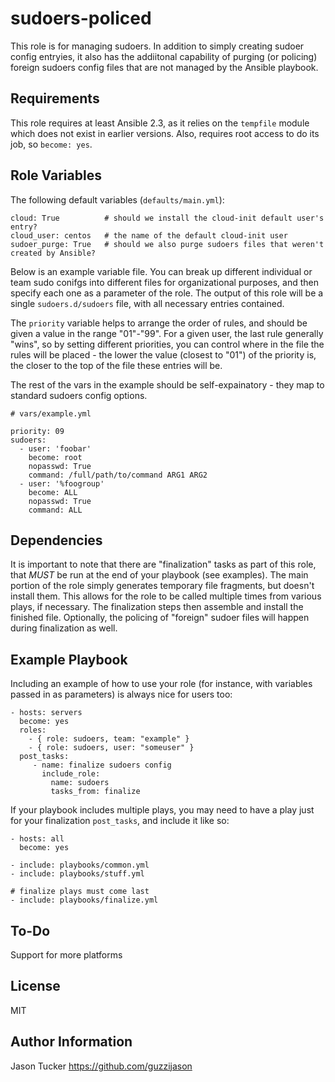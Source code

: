 sudoers-policed
=========

This role is for managing sudoers. In addition to simply creating sudoer config entryies, it also has the addiitonal capability of purging (or policing) foreign sudoers config files that are not managed by the Ansible playbook.

Requirements
------------

This role requires at least Ansible 2.3, as it relies on the `tempfile` module which does not exist in earlier versions. Also, requires root access to do its job, so `become: yes`.

Role Variables
--------------

The following default variables (`defaults/main.yml`):

```
cloud: True          # should we install the cloud-init default user's entry?
cloud_user: centos   # the name of the default cloud-init user
sudoer_purge: True   # should we also purge sudoers files that weren't created by Ansible?
```

Below is an example variable file. You can break up different individual or team sudo conifgs into different files for organizational purposes, and then specify each one as a parameter of the role. The output of this role will be a single `sudoers.d/sudoers` file, with all necessary entries contained.

The `priority` variable helps to arrange the order of rules, and should be given a value in the range "01"-"99". For a given user, the last rule generally "wins", so by setting different priorities, you can control where in the file the rules will be placed - the lower the value (closest to "01") of the priority is, the closer to the top of the file these entries will be.

The rest of the vars in the example should be self-expainatory - they map to standard sudoers config options.

```
# vars/example.yml

priority: 09
sudoers:
  - user: 'foobar'
    become: root
    nopasswd: True
    command: /full/path/to/command ARG1 ARG2
  - user: '%foogroup'
    become: ALL
    nopasswd: True
    command: ALL
```

Dependencies
------------

It is important to note that there are "finalization" tasks as part of this role, that *MUST* be run at the end of your playbook (see examples). The main portion of the role simply generates temporary file fragments, but doesn't install them. This allows for the role to be called multiple times from various plays, if necessary. The finalization steps then assemble and install the finished file. Optionally, the policing of "foreign" sudoer files will happen during finalization as well.

Example Playbook
----------------

Including an example of how to use your role (for instance, with variables passed in as parameters) is always nice for users too:

```
- hosts: servers
  become: yes
  roles:
    - { role: sudoers, team: "example" }
    - { role: sudoers, user: "someuser" }
  post_tasks:
     - name: finalize sudoers config
       include_role:
         name: sudoers
         tasks_from: finalize
```

If your playbook includes multiple plays, you may need to have a play just for your finalization `post_tasks`, and include it like so:

```
- hosts: all
  become: yes

- include: playbooks/common.yml
- include: playbooks/stuff.yml

# finalize plays must come last
- include: playbooks/finalize.yml
```

To-Do
-------

Support for more platforms

License
-------

MIT

Author Information
------------------

Jason Tucker
https://github.com/guzzijason


